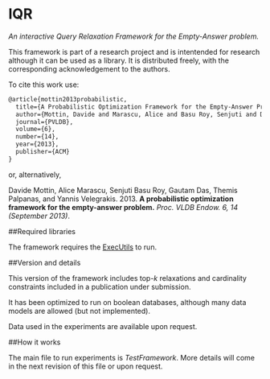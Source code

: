 # IQR
*An interactive Query Relaxation Framework for the Empty-Answer problem.*


This framework is part of a research project and is intentended for research although it can be used as a library. 
It is distributed freely, with the corresponding acknowledgement to the authors. 

To cite this work use: 

```latex
@article{mottin2013probabilistic,
  title={A Probabilistic Optimization Framework for the Empty-Answer Problem.},
  author={Mottin, Davide and Marascu, Alice and Basu Roy, Senjuti and Das, Gautam and Palpanas, Themis and Velegrakis, Yannis},
  journal={PVLDB},
  volume={6},
  number={14},
  year={2013},
  publisher={ACM}
}
```

or, alternatively,


Davide Mottin, Alice Marascu, Senjuti Basu Roy, Gautam Das, Themis Palpanas, and Yannis Velegrakis. 2013. **A probabilistic optimization framework for the empty-answer problem.** *Proc. VLDB Endow. 6, 14 (September 2013)*.

##Required libraries

The framework requires the [ExecUtils](https://github.com/mutandon/ExecutionUtilities) to run. 

##Version and details

This version of the framework includes top-*k* relaxations and cardinality constraints included in a publication under submission. 

It has been optimized to run on boolean databases, although many data models are allowed (but not implemented).

Data used in the experiments are available upon request. 

##How it works

The main file to run experiments is *TestFramework*. More details will come in the next revision of this file or upon request. 




